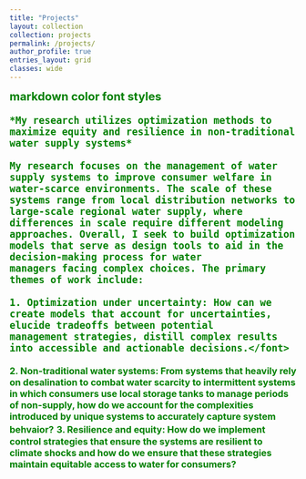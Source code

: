 ```yaml
---
title: "Projects"
layout: collection
collection: projects
permalink: /projects/
author_profile: true
entries_layout: grid
classes: wide
---
```

<span style="color:green;font-weight:700;font-size:20px">
    markdown color font styles

    *My research utilizes optimization methods to maximize equity and resilience in non-traditional water supply systems*

    My research focuses on the management of water supply systems to improve consumer welfare in water-scarce environments. The scale of these     systems range from local distribution networks to large-scale regional water supply, where differences in scale require different modeling     approaches. Overall, I seek to build optimization models that serve as design tools to aid in the decision-making process for water            managers facing complex choices. The primary themes of work include:
    
    1. Optimization under uncertainty: How can we create models that account for uncertainties, elucide tradeoffs between potential                   management strategies, distill complex results into accessible and actionable decisions.</font>

<font size="3">
2. Non-traditional water systems: From systems that heavily rely on desalination to combat water scarcity to intermittent systems in which consumers use local storage tanks to manage periods of non-supply, how do we account for the complexities introduced by unique systems to accurately capture system behvaior?</font>

<font size="3">
3. Resilience and equity: How do we implement control strategies that ensure the systems are resilient to climate shocks and how do we ensure that these strategies maintain equitable access to water for consumers?</font>
</span>
